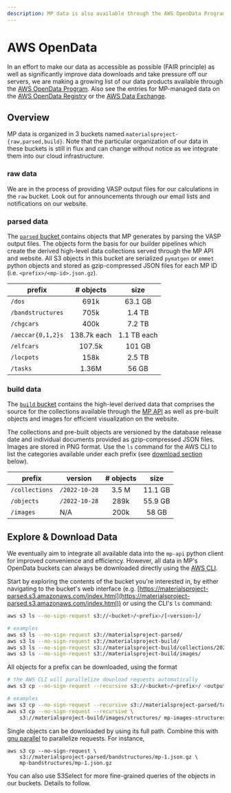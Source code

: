 ```yaml
---
description: MP data is also available through the AWS OpenData Program.
---
```


# AWS OpenData

In an effort to make our data as accessible as possible (FAIR principle) as well as significantly improve data downloads and take pressure off our servers, we are making a growing list of our data products available through the [AWS OpenData Program](https://aws.amazon.com/opendata). Also see the entries for MP-managed data on the [AWS OpenData Registry](https://registry.opendata.aws/materials-project/) or the [AWS Data Exchange](https://aws.amazon.com/marketplace/pp/prodview-hc3sh3u5ukiya).

## Overview

MP data is organized in 3 buckets named `materialsproject-{raw,parsed,build}`. Note that the particular organization of our data in these buckets is still in flux and can change without notice as we integrate them into our cloud infrastructure.

### raw data

We are in the process of providing VASP output files for our calculations in the `raw` bucket. Look out for announcements through our email lists and notifications on our website.

### parsed data

The [`parsed` bucket ](https://materialsproject-parsed.s3.amazonaws.com/index.html)contains objects that MP generates by parsing the VASP output files. The objects form the basis for our builder pipelines which create the derived high-level data collections served through the MP API and website. All S3 objects in this bucket are serialized `pymatgen` or `emmet` python objects and stored as gzip-compressed JSON files for each MP ID (i.e. `<prefix>/<mp-id>.json.gz`).

| prefix            |  # objects  |     size    |
| ----------------- | :---------: | :---------: |
| `/dos`            |     691k    |   63.1 GB   |
| `/bandstructures` |     705k    |    1.4 TB   |
| `/chgcars`        |     400k    |    7.2 TB   |
| `/aeccar{0,1,2}s` | 138.7k each | 1.1 TB each |
| `/elfcars`        |    107.5k   |    101 GB   |
| `/locpots`        |     158k    |    2.5 TB   |
| `/tasks`          |    1.36M    |    56 GB    |

### build data

The [`build` bucket](https://materialsproject-build.s3.amazonaws.com/index.html) contains the high-level derived data that comprises the source for the collections available through the [MP API](https://api.materialsproject.org/) as well as pre-built objects and images for efficient visualization on the website.

The collections and pre-built objects are versioned by the database release date and individual documents provided as gzip-compressed JSON files. Images are stored in PNG format. Use the `ls` command for the AWS CLI to list the categories available under each prefix (see [download section](aws-opendata.md#explore-and-download-data) below).

| prefix         | version       | # objects |   size  |
| -------------- | ------------- | :-------: | :-----: |
| `/collections` | `/2022-10-28` |   3.5 M   | 11.1 GB |
| `/objects`     | `/2022-10-28` |    289k   | 55.9 GB |
| `/images`      | N/A           |    200k   |  58 GB  |

## Explore & Download Data

We eventually aim to integrate all available data into the `mp-api` python client for improved convenience and efficiency. However, all data in MP's OpenData buckets can always be downloaded directly using the [AWS CLI](https://docs.aws.amazon.com/cli/latest/userguide/getting-started-install.html).

Start by exploring the contents of the bucket you're interested in, by either navigating to the bucket's web interface (e.g. [https://materialsproject-parsed.s3.amazonaws.com/index.html](https://materialsproject-parsed.s3.amazonaws.com/index.html)) or using the CLI's `ls` command:

```sh
aws s3 ls --no-sign-request s3://<bucket>/<prefix>/[<version>]/

# examples
aws s3 ls --no-sign-request s3://materialsproject-parsed/
aws s3 ls --no-sign-request s3://materialsproject-build/
aws s3 ls --no-sign-request s3://materialsproject-build/collections/2022-10-28/
aws s3 ls --no-sign-request s3://materialsproject-build/images/
```

All objects for a prefix can be downloaded, using the format

```sh
# the AWS CLI will parallelize download requests automatically
aws s3 cp --no-sign-request --recursive s3://<bucket>/<prefix>/ <output-dir>/

# examples
aws s3 cp --no-sign-request --recursive s3://materialsproject-parsed/tasks/ mp-tasks/
aws s3 cp --no-sign-request --recursive \
    s3://materialsproject-build/images/structures/ mp-images-structures/
```

Single objects can be downloaded by using its full path. Combine this with [gnu parallel](https://stackoverflow.com/a/30118509) to parallelize requests. For instance,

```
aws s3 cp --no-sign-request \
    s3://materialsproject-parsed/bandstructures/mp-1.json.gz \
    mp-bandstructures/mp-1.json.gz
```

You can also use S3Select for more fine-grained queries of the objects in our buckets. Details to follow.
